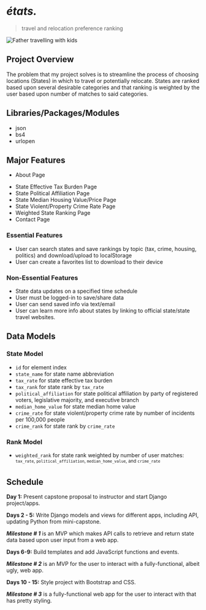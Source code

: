 # *états.*
>travel and relocation preference ranking

![Father travelling with kids](https://user-images.githubusercontent.com/24633211/213829029-8bf1dccf-1b26-4fd4-b063-ad7d9981dbff.jpg)

## Project Overview
The problem that my project solves is to streamline the process of choosing locations (States) in which to travel or potentially relocate.  States are ranked based upon several desirable categories and that ranking is weighted by the user based upon number of matches to said categories.

## Libraries/Packages/Modules
- json
- bs4
- urlopen

## Major Features
- About Page
<!-- - User Signup/Login -->
<!-- - Password Reset -->
- State Effective Tax Burden Page
- State Political Affiliation Page
- State Median Housing Value/Price Page
- State Violent/Property Crime Rate Page
- Weighted State Ranking Page
- Contact Page

### Essential Features
<!-- - User can create an account, login, and change password -->
- User can search states and save rankings by topic (tax, crime, housing, politics) and download/upload to localStorage
- User can create a favorites list to download to their device

### Non-Essential Features
- State data updates on a specified time schedule
- User must be logged-in to save/share data
- User can send saved info via text/email
- User can learn more info about states by linking to official state/state travel websites.

## Data Models

### State Model
- `id` for element index
- `state_name` for state name abbreviation
- `tax_rate` for state effective tax burden
- `tax_rank` for state rank by `tax_rate`
- `political_affiliation` for state political affiliation by party of registered voters, legislative majority, and executive branch
- `median_home_value` for state median home value
- `crime_rate` for state violent/property crime rate by number of incidents per 100,000 people
- `crime_rank` for state rank by `crime_rate`

### Rank Model
- `weighted_rank` for state rank weighted by number of user matches: <sup>`tax_rate`, `political_affiliation`, `median_home_value`, and `crime_rate`</sup>

## Schedule
**Day 1:**  Present capstone proposal to instructor and start Django project/apps.

**Days 2 - 5:**  Write Django models and views for different apps, including API, updating Python from mini-capstone.

**_Milestone # 1_** is an MVP which makes API calls to retrieve and return state data based upon user input from a web app.

**Days 6-9:**  Build templates and add JavaScript functions and events.

**_Milestone # 2_** is an MVP for the user to interact with a fully-functional, albeit ugly, web app. 

**Days 10 - 15:**  Style project with Bootstrap and CSS.

**_Milestone # 3_** is a fully-functional web app for the user to interact with that has pretty styling.
